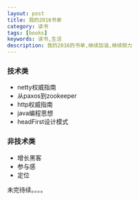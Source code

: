 ```yaml
---
layout: post
title: 我的2016书单
category: 读书
tags: [books]
keywords: 读书,生活
description: 我的2016的书单,继续加油,继续努力
---
```


### 技术类  
* netty权威指南  
* 从paxos到zookeeper  
* http权威指南  
* java编程思想  
* headFirst设计模式  
### 非技术类  
* 增长黑客  
* 参与感   
* 定位  

未完待续。。。。   
